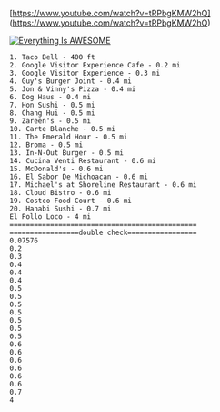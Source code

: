 [https://www.youtube.com/watch?v=tRPbgKMW2hQ]
(https://www.youtube.com/watch?v=tRPbgKMW2hQ)

[![Everything Is AWESOME](https://img.youtube.com/vi/StTqXEQ2l-Y/0.jpg)](https://www.youtube.com/watch?v=tRPbgKMW2hQ-Y "Everything Is AWESOME")

```
1. Taco Bell - 400 ft
2. Google Visitor Experience Cafe - 0.2 mi
3. Google Visitor Experience - 0.3 mi
4. Guy's Burger Joint - 0.4 mi
5. Jon & Vinny's Pizza - 0.4 mi
6. Dog Haus - 0.4 mi
7. Hon Sushi - 0.5 mi
8. Chang Hui - 0.5 mi
9. Zareen's - 0.5 mi
10. Carte Blanche - 0.5 mi
11. The Emerald Hour - 0.5 mi
12. Broma - 0.5 mi
13. In-N-Out Burger - 0.5 mi
14. Cucina Venti Restaurant - 0.6 mi
15. McDonald's - 0.6 mi
16. El Sabor De Michoacan - 0.6 mi
17. Michael's at Shoreline Restaurant - 0.6 mi
18. Cloud Bistro - 0.6 mi
19. Costco Food Court - 0.6 mi
20. Hanabi Sushi - 0.7 mi
El Pollo Loco - 4 mi
==============================================
=================double check=================
0.07576
0.2
0.3
0.4
0.4
0.4
0.5
0.5
0.5
0.5
0.5
0.5
0.5
0.6
0.6
0.6
0.6
0.6
0.6
0.7
4
```
